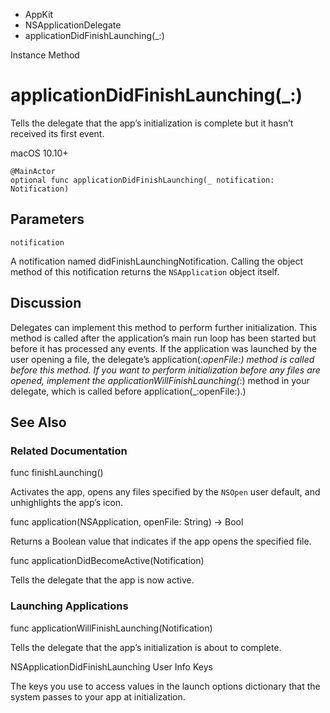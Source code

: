 

- AppKit
- NSApplicationDelegate
-  applicationDidFinishLaunching(\_:) 

Instance Method

# applicationDidFinishLaunching(\_:)

Tells the delegate that the app’s initialization is complete but it hasn’t received its first event.

macOS 10.10+

``` source
@MainActor
optional func applicationDidFinishLaunching(_ notification: Notification)
```

## Parameters 

`notification`  

A notification named didFinishLaunchingNotification. Calling the object method of this notification returns the `NSApplication` object itself.

## Discussion

Delegates can implement this method to perform further initialization. This method is called after the application’s main run loop has been started but before it has processed any events. If the application was launched by the user opening a file, the delegate’s application(_:openFile:) method is called before this method. If you want to perform initialization before any files are opened, implement the applicationWillFinishLaunching(_:) method in your delegate, which is called before application(_:openFile:).)

## See Also

### Related Documentation

func finishLaunching()

Activates the app, opens any files specified by the `NSOpen` user default, and unhighlights the app’s icon.

func application(NSApplication, openFile: String) -> Bool

Returns a Boolean value that indicates if the app opens the specified file.

func applicationDidBecomeActive(Notification)

Tells the delegate that the app is now active.

### Launching Applications

func applicationWillFinishLaunching(Notification)

Tells the delegate that the app’s initialization is about to complete.

NSApplicationDidFinishLaunching User Info Keys

The keys you use to access values in the launch options dictionary that the system passes to your app at initialization.

